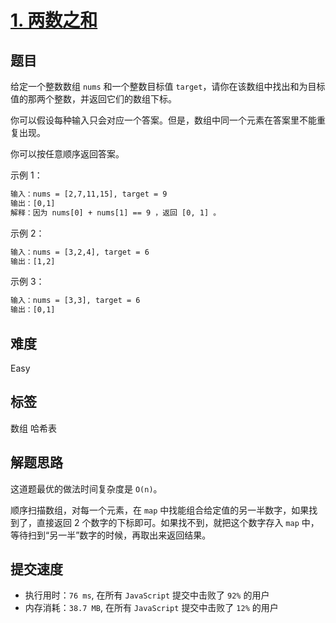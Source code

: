 # [1. 两数之和](https://leetcode.com/problems/two-sum/)

## 题目

给定一个整数数组 `nums` 和一个整数目标值 `target`，请你在该数组中找出和为目标值的那两个整数，并返回它们的数组下标。

你可以假设每种输入只会对应一个答案。但是，数组中同一个元素在答案里不能重复出现。

你可以按任意顺序返回答案。

示例 1：

```txt
输入：nums = [2,7,11,15], target = 9
输出：[0,1]
解释：因为 nums[0] + nums[1] == 9 ，返回 [0, 1] 。
```

示例 2：

```txt
输入：nums = [3,2,4], target = 6
输出：[1,2]
```

示例 3：

```txt
输入：nums = [3,3], target = 6
输出：[0,1]
```

## 难度

Easy

## 标签

数组 哈希表

## 解题思路

这道题最优的做法时间复杂度是 `O(n)`。

顺序扫描数组，对每一个元素，在 `map` 中找能组合给定值的另一半数字，如果找到了，直接返回 2 个数字的下标即可。如果找不到，就把这个数字存入 `map` 中，等待扫到“另一半”数字的时候，再取出来返回结果。

## 提交速度

- 执行用时：`76 ms`, 在所有 `JavaScript` 提交中击败了 `92%` 的用户
- 内存消耗：`38.7 MB`, 在所有 `JavaScript` 提交中击败了 `12%` 的用户
